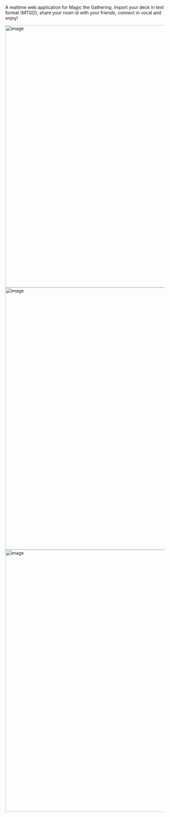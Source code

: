 A realtime web application for Magic the Gathering. Import your deck in text format (MTGO), share your room id with your friends, connect in vocal and enjoy!

<img width="1504" height="829" alt="image" src="https://github.com/user-attachments/assets/1c55e6f5-6b78-4a8d-b2ed-a8a370346704" />


<img width="1498" height="829" alt="image" src="https://github.com/user-attachments/assets/49f1a5d9-a482-41c3-90e4-1d342edf66d6" />

<img width="1504" height="829" alt="image" src="https://github.com/user-attachments/assets/16931b14-c515-419d-9197-52bb8258cba3" />
